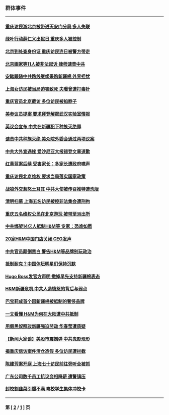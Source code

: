 ### 群体事件
---
#### [重庆访民游北京被带进天安门分局 多人失联](../../pages/ncid279/n12920760.md) 
#### [绿叶行动薛仁义出狱日 重庆多人被控制](../../pages/ncid279/n12919119.md) 
#### [北京到处查身份证 重庆访民连日被警方带走](../../pages/ncid279/n12916173.md) 
#### [北京画家等11人被非法起诉 律师谴责中共](../../pages/ncid279/n12915151.md) 
#### [安踏跟随中共路线继续采购新疆棉 外界担忧](../../pages/ncid279/n12909477.md) 
#### [上海女访民被当局迫害致死 夫曝曾遭打毒针](../../pages/ncid279/n12907419.md) 
#### [重庆官员北京截访 多位访民被掐脖子](../../pages/ncid279/n12899856.md) 
#### [美参议员提案 要求拜登解密武汉实验室情报](../../pages/ncid279/n12898787.md) 
#### [英议会宣布 中共在新疆犯下种族灭绝罪](../../pages/ncid279/n12898674.md) 
#### [谴责中共种族灭绝 美众院外委会通过两项议案](../../pages/ncid279/n12896720.md) 
#### [中共大外宣遇挫 爱沙尼亚大报错登文章道歉](../../pages/ncid279/n12893814.md) 
#### [红黄蓝案后续 受害家长：多家长遭政府噤声](../../pages/ncid279/n12888666.md) 
#### [重庆访民北京维权 要求当局落实国家政策](../../pages/ncid279/n12877504.md) 
#### [战狼外交惹怒土耳其 中共大使被传召推特遭洗版](../../pages/ncid279/n12862466.md) 
#### [清明扫墓 上海五名访民被控非法集会遭刑拘](../../pages/ncid279/n12857245.md) 
#### [重庆五名维权公民在北京游玩 被带至派出所](../../pages/ncid279/n12854350.md) 
#### [中共绑架14亿人抵制H&M等 专家：恐难如愿](../../pages/ncid279/n12849515.md) 
#### [20家H&M中国门店关闭 CEO发声](../../pages/ncid279/n12849477.md) 
#### [中共官员颠倒黑白 警告H&M等品牌别玩政治](../../pages/ncid279/n12844502.md) 
#### [抵制耐克？中国体坛明星们保持沉默](../../pages/ncid279/n12840070.md) 
#### [Hugo Boss发官方声明 撤掉早先支持新疆棉表态](../../pages/ncid279/n12840054.md) 
#### [H&M新疆危机 中共人造愤怒的背后与弱点](../../pages/ncid279/n12838439.md) 
#### [巴宝莉成首个因新疆棉被抵制的奢侈品牌](../../pages/ncid279/n12838139.md) 
#### [一文看懂 H&M为何在大陆遭中共抵制](../../pages/ncid279/n12836644.md) 
#### [用假黑奴照驳新疆强迫劳动 华春莹遭质疑](../../pages/ncid279/n12836002.md) 
#### [【新闻大家谈】美股市震撼弹 中共鬼影现形](../../pages/ncid279/n12835234.md) 
#### [揭重庆信访案件清仓造假 多位访民遭拦截](../../pages/ncid279/n12829816.md) 
#### [陈建芳案开庭 上海七十访民前往旁听全被抓](../../pages/ncid279/n12824006.md) 
#### [广东公司数千员工抗议变相降薪 遭警镇压](../../pages/ncid279/n12822876.md) 
#### [封校割韭菜引爆不满 粤校学生集体冲校卡](../../pages/ncid279/n12818014.md) 

---
#### 第 [ [2](./2.md) / [1](./1.md) ] 页
